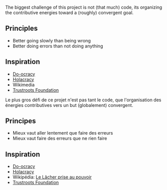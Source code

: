 <!-- LANG:EN, title="Organization model"-->
 
The biggest challenge of this project is not (that much) code, its organizing the contributive energies toward a (roughly) convergent goal.

## Principles
* Better going slowly than being wrong
* Better doing errors than not doing anything

## Inspiration
* [Do-ocracy](https://wiki.p2pfoundation.net/DoOcracy)
* [Holacracy](https://en.wikipedia.org/wiki/Holacracy)
* Wikimedia
* [Trustroots Foundation](https://www.trustroots.org/faq/foundation)

<!-- LANG:FR, title="Modèle d'organisation"-->
 
Le plus gros défi de ce projet n'est pas tant le code, que l'organisation des énergies contributives vers un but (globalement) convergent.

## Principes
* Mieux vaut aller lentement que faire des erreurs
* Mieux vaut faire des erreurs que ne rien faire

## Inspiration
* [Do-ocracy](https://wiki.p2pfoundation.net/DoOcracy)
* [Holacracy](https://fr.wikipedia.org/wiki/Holacratie)
* Wikipédia: [Le Lâcher prise au pouvoir](https://www.youtube.com/watch?v=x61FPodmTdQ)
* [Trustroots Foundation](https://www.trustroots.org/faq/foundation)